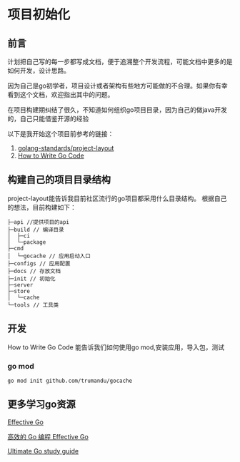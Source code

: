 # 项目初始化

## 前言
计划把自己写的每一步都写成文档，便于追溯整个开发流程，可能文档中更多的是如何开发，设计思路。

因为自己是go初学者，项目设计或者架构有些地方可能做的不合理。如果你有幸看到这个文档，欢迎指出其中的问题。

在项目构建期纠结了很久，不知道如何组织go项目目录，因为自己的做java开发的，自己只能借鉴开源的经验

以下是我开始这个项目前参考的链接：
1. [golang-standards/project-layout](https://github.com/golang-standards/project-layout)
2. [How to Write Go Code](https://golang.org/doc/code.html)

## 构建自己的项目目录结构
project-layout能告诉我目前社区流行的go项目都采用什么目录结构。
根据自己的想法，目前构建如下：
```
├─api //提供项目的api
├─build // 编译目录
│  ├─ci
│  └─package
├─cmd 
│  └─gocache // 应用启动入口
├─configs // 应用配置
├─docs // 存放文档
├─init // 初始化
├─server
├─store
│  └─cache
└─tools // 工具类

```
## 开发
How to Write Go Code 能告诉我们如何使用go mod,安装应用，导入包，测试
### go mod
``` 
go mod init github.com/trumandu/gocache
```

## 更多学习go资源
[Effective Go](https://golang.org/doc/effective_go.html#introduction)

[高效的 Go 编程 Effective Go](https://learnku.com/docs/effective-go/2020)

[Ultimate Go study guide](https://github.com/hoanhan101/ultimate-go)